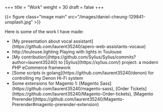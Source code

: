 +++
title = "Work"
weight = 30
draft = false
+++

{{< figure class="image main" src="/images/daniel-cheung-129841-unsplash.jpg" >}}

Here is some of the work I have made:
<ul>
<li> [My presentation about vocal assistant](https://github.com/laurent35240/apero-web-assistants-vocaux)</li>
<li> http://toulouse.lighting Playing with lights in Toulouse</li>
<li> [My contribution](https://github.com/Sylius/Sylius/commits?author=laurent35240) to [Sylius](https://sylius.com/) project: a modern PHP eCommerce framework</li>
<li> [Some scripts in golang](https://github.com/laurent35240/denon) for controlling my Denon Hi-Fi system</li>
<li> Some extensions for Magento 1: [Magento Sass](https://github.com/laurent35240/magento-sass), [Order Tickets](https://github.com/laurent35240/Magento-Order-tickets), [Magento Prerender](https://github.com/laurent35240/Magento-Prerender#magento-prerender-extension)</li>
</ul>
